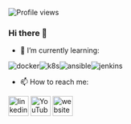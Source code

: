 ![Profile views](https://gpvc.arturio.dev/faudeltn)
### Hi there 👋

- 🌱 I’m currently learning:

![docker](https://camo.githubusercontent.com/0afffc6a4e56c0ba6301ed735c124f534f5ad235/68747470733a2f2f696d672e736869656c64732e696f2f62616467652f646f636b65722532302d2532333064623765642e7376673f267374796c653d666f722d7468652d6261646765266c6f676f3d646f636b6572266c6f676f436f6c6f723d7768697465
)![k8s](https://camo.githubusercontent.com/1e353074ffe417f3c22b6c0a5b0804abf0f01cd4/68747470733a2f2f696d672e736869656c64732e696f2f62616467652f6b756265726e657465732532302d2532333332366365352e7376673f267374796c653d666f722d7468652d6261646765266c6f676f3d6b756265726e65746573266c6f676f436f6c6f723d7768697465
)![ansible](https://camo.githubusercontent.com/82532876739c83ddfa03d96f77708a68d8b45dcb/68747470733a2f2f696d672e736869656c64732e696f2f62616467652f616e7369626c652532302d2532333141313931382e7376673f267374796c653d666f722d7468652d6261646765266c6f676f3d616e7369626c65266c6f676f436f6c6f723d7768697465
)![jenkins](https://camo.githubusercontent.com/48ba51d588576a885e80bd1ee82e0975111991a5/68747470733a2f2f696d672e736869656c64732e696f2f62616467652f6a656e6b696e732532302d2532333243353236332e7376673f267374796c653d666f722d7468652d6261646765266c6f676f3d6a656e6b696e73266c6f676f436f6c6f723d7768697465
)

- 📫 How to reach me:

[<img src='https://cdn.jsdelivr.net/npm/simple-icons@3.0.1/icons/linkedin.svg' alt='linkedin' height='40'>](https://www.linkedin.com/in/lotfiwaderni/)  [<img src='https://cdn.jsdelivr.net/npm/simple-icons@3.0.1/icons/youtube.svg' alt='YouTube' height='40'>](https://www.youtube.com/channel/YallaLabs)  [<img src='https://cdn.jsdelivr.net/npm/simple-icons@3.0.1/icons/icloud.svg' alt='website' height='40'>](https://yallalabs.com)


<!--
[<img src='https://cdn.jsdelivr.net/npm/simple-icons@3.0.1/icons/docker.svg' alt='docker' height='40'>](https://www.docker.com/)  [<img src='https://cdn.jsdelivr.net/npm/simple-icons@3.0.1/icons/kubernetes.svg' alt='kubernetes' height='40'>](https://kubernetes.io/)  [<img src='https://cdn.jsdelivr.net/npm/simple-icons@3.0.1/icons/jenkins.svg' alt='jenkins' height='40'>](https://www.jenkins.io/) 

-->
<!--

---
[![github](https://cloud.githubusercontent.com/assets/17016297/18839843/0e06a67a-83d2-11e6-993a-b35a182500e0.png)][1][![facebook](https://cloud.githubusercontent.com/assets/17016297/18839836/0a06deb4-83d2-11e6-8078-1d0974af0f63.png)][2][![linkedin](https://cloud.githubusercontent.com/assets/17016297/18839848/0fc7e74e-83d2-11e6-8c6a-277fc9d6e067.png)][3]
---
-->

<!--
[1]: http://www.github.com/your_contact_info
[2]: https://www.linkedin.com/in/your_contact_info
[3]: https://www.facebook.com/your_contact_info


[![Latest Blog Post](https://waylonwalker.com/latest.png)](https://yallalabs.com/)
-->





<!--
![Waderni Lotfi's github stats](https://github-readme-stats.vercel.app/api?username=faudeltn&show_icons=true&theme=radical)
-->



<!--
**faudeltn/faudeltn** is a ✨ _special_ ✨ repository because its `README.md` (this file) appears on your GitHub profile.

Here are some ideas to get you started:

- 🔭 I’m currently working on ...
- 🌱 I’m currently learning ... kubernetes



- 👯 I’m looking to collaborate on ...
- 🤔 I’m looking for help with ...
- 💬 Ask me about ...
- 📫 How to reach me: ...
- 😄 Pronouns: ...
- ⚡ Fun fact: ...
-->
